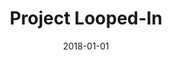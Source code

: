 ---
type: "project"
slug: "looped-in"
date: "2018-01-01"
title: "Project Looped-In"
description: ""
role: "Lead designer"
project_type: "Web app"
cover: "https://via.placeholder.com/1600x900/ffff00"
---